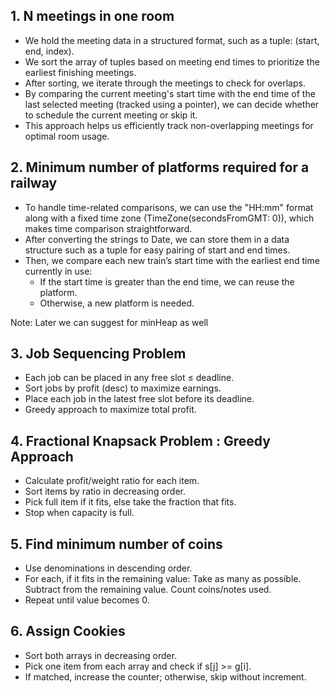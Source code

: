 
## 1. N meetings in one room

- We hold the meeting data in a structured format, such as a tuple: (start, end, index).
- We sort the array of tuples based on meeting end times to prioritize the earliest finishing meetings.
- After sorting, we iterate through the meetings to check for overlaps.
- By comparing the current meeting's start time with the end time of the last selected meeting (tracked using a pointer), we can decide whether to schedule the current meeting or skip it.
- This approach helps us efficiently track non-overlapping meetings for optimal room usage.

## 2. Minimum number of platforms required for a railway
- To handle time-related comparisons, we can use the "HH:mm" format along with a fixed time zone (TimeZone(secondsFromGMT: 0)), which makes time comparison straightforward.
- After converting the strings to Date, we can store them in a data structure such as a tuple for easy pairing of start and end times.
- Then, we compare each new train’s start time with the earliest end time currently in use:
    - If the start time is greater than the end time, we can reuse the platform.
    - Otherwise, a new platform is needed.

Note: Later we can suggest for minHeap as well

## 3. Job Sequencing Problem

- Each job can be placed in any free slot ≤ deadline.
- Sort jobs by profit (desc) to maximize earnings.
- Place each job in the latest free slot before its deadline.
- Greedy approach to maximize total profit.

## 4. Fractional Knapsack Problem : Greedy Approach
- Calculate profit/weight ratio for each item.
- Sort items by ratio in decreasing order.
- Pick full item if it fits, else take the fraction that fits.
- Stop when capacity is full.


 ## 5. Find minimum number of coins

- Use denominations in descending order.
- For each, if it fits in the remaining value:
    Take as many as possible.
    Subtract from the remaining value.
    Count coins/notes used.
- Repeat until value becomes 0.



## 6. Assign Cookies

- Sort both arrays in decreasing order.
- Pick one item from each array and check if s[j] >= g[i].
- If matched, increase the counter; otherwise, skip without increment.









